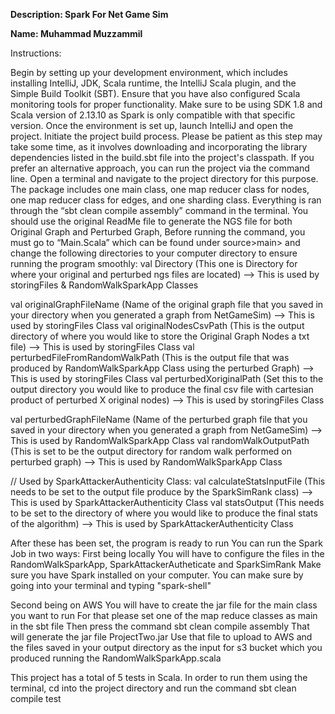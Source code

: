 **Description: Spark For Net Game Sim**

**Name: Muhammad Muzzammil**


Instructions:

Begin by setting up your development environment, which includes installing IntelliJ, JDK, Scala runtime, the IntelliJ Scala plugin, and the Simple Build Toolkit (SBT). Ensure that you have also configured Scala monitoring tools for proper functionality.
Make sure to be using SDK 1.8 and Scala version of 2.13.10 as Spark is only compatible with that specific version.
Once the environment is set up, launch IntelliJ and open the project. Initiate the project build process. Please be patient as this step may take some time, as it involves downloading and incorporating the library dependencies listed in the build.sbt file into the project's classpath.
If you prefer an alternative approach, you can run the project via the command line. Open a terminal and navigate to the project directory for this purpose. The package includes one main class, one map reducer class for nodes, one map reducer class for edges, and one sharding class. Everything is ran through the “sbt clean compile assembly” command in the terminal.
You should use the original ReadMe file to generate the NGS file for both Original Graph and Perturbed Graph,
Before running the command, you must go to “Main.Scala” which can be found under source>main> and change the following directories to your computer directory to ensure running the program smoothly:
val Directory (This one is Directory for where your original and perturbed ngs files are located) --> This is used by storingFiles & RandomWalkSparkApp Classes

val originalGraphFileName (Name of the original graph file that you saved in your directory when you generated a graph from NetGameSim) --> This is used by storingFiles Class
val originalNodesCsvPath (This is the output directory of where you would like to store the Original Graph Nodes a txt file) --> This is used by storingFiles Class
val perturbedFileFromRandomWalkPath (This is the output file that was produced by RandomWalkSparkApp Class using the perturbed Graph) --> This is used by storingFiles Class
val perturbedXoriginalPath (Set this to the output directory you would like to produce the final csv file with cartesian product of perturbed X original nodes) --> This is used by storingFiles Class

val perturbedGraphFileName (Name of the perturbed graph file that you saved in your directory when you generated a graph from NetGameSim) --> This is used by RandomWalkSparkApp Class
val randomWalkOutputPath (This is set to be the output directory for random walk performed on perturbed graph) --> This is used by RandomWalkSparkApp Class

// Used by SparkAttackerAuthenticity Class:
val calculateStatsInputFile (This needs to be set to the output file produce by the SparkSimRank class) --> This is used by SparkAttackerAuthenticity Class
val statsOutput (This needs to be set to the directory of where you would like to produce the final stats of the algorithm) --> This is used by SparkAttackerAuthenticity Class

After these has been set, the program is ready to run
You can run the Spark Job in two ways:
First being locally
    You will have to configure the files in the RandomWalkSparkApp, SparkAttackerAutheticate and SparkSimRank
    Make sure you have Spark installed on your computer. You can make sure by going into your terminal and typing "spark-shell"

Second being on AWS
    You will have to create the jar file for the main class you want to run
    For that please set one of the map reduce classes as main in the sbt file
    Then press the command sbt clean compile assembly
    That will generate the jar file ProjectTwo.jar
    Use that file to upload to AWS and the files saved in your output directory as the input for s3 bucket which you produced running the RandomWalkSparkApp.scala

This project has a total of 5 tests in Scala. In order to run them using the terminal, cd into the project directory and run the command sbt clean compile test

